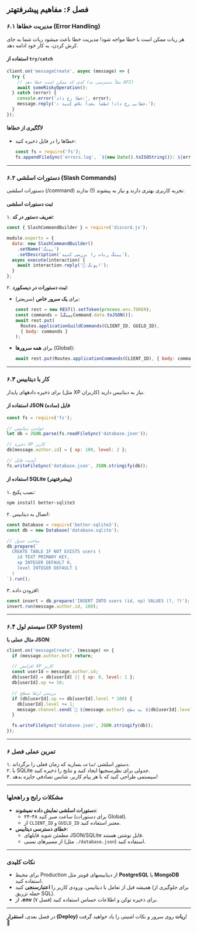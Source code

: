**فصل ۶: مفاهیم پیشرفتهتر**  
---

### **۶.۱ مدیریت خطاها (Error Handling)**  
هر ربات ممکن است با خطا مواجه شود! مدیریت خطا باعث میشود ربات شما به جای کرش کردن، به کار خود ادامه دهد.  

#### **استفاده از `try/catch`**  
```javascript
client.on('messageCreate', async (message) => {
  try {
    // کدی که ممکن است خطا دهد (مثلاً دسترسی به API)
    await someRiskyOperation();
  } catch (error) {
    console.error('خطا رخ داد:', error);
    message.reply('⚠️ خطایی رخ داد! لطفاً بعداً تلاش کنید.');
  }
});
```

#### **لاگگیری از خطاها**  
- خطاها را در فایل ذخیره کنید:  
  ```javascript
  const fs = require('fs');
  fs.appendFileSync('errors.log', `${new Date().toISOString()}: ${error.stack}\n`);
  ```

---

### **۶.۲ دستورات اسلشی (Slash Commands)**  
دستورات اسلشی (/command) تجربه کاربری بهتری دارند و نیاز به پیشوند (!) ندارند.  

#### **ثبت دستورات اسلشی**  
۱. **تعریف دستور در کد**:  
   ```javascript
   const { SlashCommandBuilder } = require('discord.js');

   module.exports = {
     data: new SlashCommandBuilder()
       .setName('پینگ')
       .setDescription('پینگ ربات را بررسی کنید'),
     async execute(interaction) {
       await interaction.reply('🏓 پونگ!');
     }
   };
   ```

۲. **ثبت دستورات در دیسکورد**:  
   - برای **یک سرور خاص** (سریعتر):  
     ```javascript
     const rest = new REST().setToken(process.env.TOKEN);
     const commands = [پینگCommand.data.toJSON()];
     await rest.put(
       Routes.applicationGuildCommands(CLIENT_ID, GUILD_ID),
       { body: commands }
     );
     ```
   - برای **همه سرورها** (Global):  
     ```javascript
     await rest.put(Routes.applicationCommands(CLIENT_ID), { body: commands });
     ```

---

### **۶.۳ کار با دیتابیس**  
برای ذخیره دادههای پایدار (مثل XP کاربران) نیاز به دیتابیس دارید.  

#### **استفاده از JSON فایل (ساده)**  
```javascript
const fs = require('fs');

// خواندن دیتابیس
let db = JSON.parse(fs.readFileSync('database.json'));

// ذخیره XP کاربر
db[message.author.id] = { xp: 100, level: 2 };

// آپدیت فایل
fs.writeFileSync('database.json', JSON.stringify(db));
```

#### **استفاده از SQLite (پیشرفتهتر)**  
۱. نصب پکیج:  
   ```bash
   npm install better-sqlite3
   ```

۲. اتصال به دیتابیس:  
   ```javascript
   const Database = require('better-sqlite3');
   const db = new Database('database.sqlite');

   // ساخت جدول
   db.prepare(`
     CREATE TABLE IF NOT EXISTS users (
       id TEXT PRIMARY KEY,
       xp INTEGER DEFAULT 0,
       level INTEGER DEFAULT 1
     )
   `).run();
   ```

۳. افزودن داده:  
   ```javascript
   const insert = db.prepare('INSERT INTO users (id, xp) VALUES (?, ?)');
   insert.run(message.author.id, 100);
   ```

---

### **۶.۴ سیستم لول (XP System)**  
**مثال عملی با JSON**:  
```javascript
client.on('messageCreate', (message) => {
  if (message.author.bot) return;

  // افزایش XP کاربر
  const userId = message.author.id;
  db[userId] = db[userId] || { xp: 0, level: 1 };
  db[userId].xp += 10;

  // بررسی ارتقا سطح
  if (db[userId].xp >= db[userId].level * 100) {
    db[userId].level += 1;
    message.channel.send(`🎉 ${message.author} به سطح ${db[userId].level} رسید!`);
  }

  fs.writeFileSync('database.json', JSON.stringify(db));
});
```

---

### **تمرین عملی فصل ۶**  
۱. دستور اسلشی `/ساعت` بسازید که زمان فعلی را برگرداند.  
۲. با SQLite جدولی برای نظرسنجیها ایجاد کنید و نتایج را ذخیره کنید.  
۳. سیستمی طراحی کنید که با هر پیام کاربر، شانس تصادفی جایزه بدهد!  

---

### **مشکلات رایج و راهحلها**  
- **دستورات اسلشی نمایش داده نمیشوند**:  
  - ۲۴-۴۸ ساعت صبر کنید (برای دستورات Global).  
  - از `CLIENT_ID` و `GUILD_ID` معتبر استفاده کنید.  
- **خطای دسترسی دیتابیس**:  
  - مطمئن شوید فایلهای JSON/SQLite قابل نوشتن هستند.  
  - از مسیرهای نسبی (مثل `./database.json`) استفاده کنید.  

---

### **نکات کلیدی**  
- برای محیط Production از دیتابیسهای قویتر مثل **PostgreSQL** یا **MongoDB** استفاده کنید.  
- همیشه قبل از تعامل با دیتابیس، ورودی کاربر را **اعتبارسنجی** کنید (برای جلوگیری از حمله تزریق SQL).  
- از **.env** برای ذخیره توکن و اطلاعات حساس استفاده کنید (فصل ۷).  

---

در فصل بعدی، **استقرار (Deploy) ربات** روی سرور و نکات امنیتی را یاد خواهید گرفت! 🚀